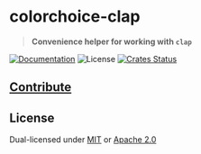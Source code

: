 # colorchoice-clap

> **Convenience helper for working with `clap`**

[![Documentation](https://img.shields.io/badge/docs-master-blue.svg)][Documentation]
![License](https://img.shields.io/crates/l/colorchoice-clap.svg)
[![Crates Status](https://img.shields.io/crates/v/colorchoice-clap.svg)](https://crates.io/crates/colorchoice-clap)

## [Contribute](../../CONTRIBUTING.md)

## License

Dual-licensed under [MIT](../../LICENSE-MIT) or [Apache 2.0](../../LICENSE-APACHE)

[Documentation]: https://docs.rs/colorchoice-clap
